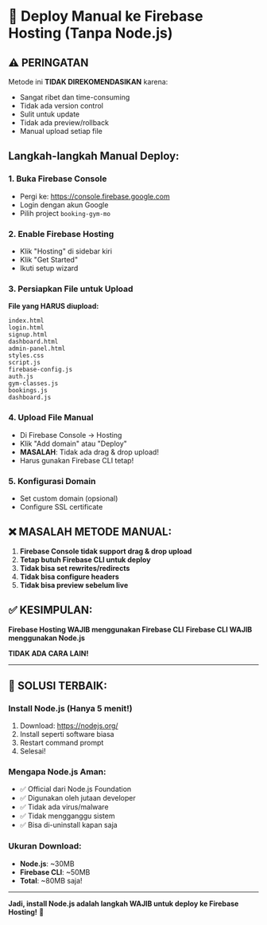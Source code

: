 # 📁 Deploy Manual ke Firebase Hosting (Tanpa Node.js)

## ⚠️ PERINGATAN
Metode ini **TIDAK DIREKOMENDASIKAN** karena:
- Sangat ribet dan time-consuming
- Tidak ada version control
- Sulit untuk update
- Tidak ada preview/rollback
- Manual upload setiap file

## Langkah-langkah Manual Deploy:

### 1. Buka Firebase Console
- Pergi ke: https://console.firebase.google.com
- Login dengan akun Google
- Pilih project `booking-gym-mo`

### 2. Enable Firebase Hosting
- Klik "Hosting" di sidebar kiri
- Klik "Get Started"
- Ikuti setup wizard

### 3. Persiapkan File untuk Upload
**File yang HARUS diupload:**
```
index.html
login.html
signup.html
dashboard.html
admin-panel.html
styles.css
script.js
firebase-config.js
auth.js
gym-classes.js
bookings.js
dashboard.js
```

### 4. Upload File Manual
- Di Firebase Console → Hosting
- Klik "Add domain" atau "Deploy"
- **MASALAH**: Tidak ada drag & drop upload!
- Harus gunakan Firebase CLI tetap!

### 5. Konfigurasi Domain
- Set custom domain (opsional)
- Configure SSL certificate

## ❌ MASALAH METODE MANUAL:

1. **Firebase Console tidak support drag & drop upload**
2. **Tetap butuh Firebase CLI untuk deploy**
3. **Tidak bisa set rewrites/redirects**
4. **Tidak bisa configure headers**
5. **Tidak bisa preview sebelum live**

## ✅ KESIMPULAN:
**Firebase Hosting WAJIB menggunakan Firebase CLI**
**Firebase CLI WAJIB menggunakan Node.js**

**TIDAK ADA CARA LAIN!**

---

## 🎯 SOLUSI TERBAIK:

### Install Node.js (Hanya 5 menit!)
1. Download: https://nodejs.org/
2. Install seperti software biasa
3. Restart command prompt
4. Selesai!

### Mengapa Node.js Aman:
- ✅ Official dari Node.js Foundation
- ✅ Digunakan oleh jutaan developer
- ✅ Tidak ada virus/malware
- ✅ Tidak mengganggu sistem
- ✅ Bisa di-uninstall kapan saja

### Ukuran Download:
- **Node.js**: ~30MB
- **Firebase CLI**: ~50MB
- **Total**: ~80MB saja!

---

**Jadi, install Node.js adalah langkah WAJIB untuk deploy ke Firebase Hosting!** 🚀 